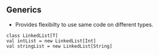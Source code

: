 ## Generics

- Provides flexibilty to use same code on different types.
```
class LinkedList[T]
val intList = new LinkedList[Int]
val stringList = new LinkedList[String]
```
